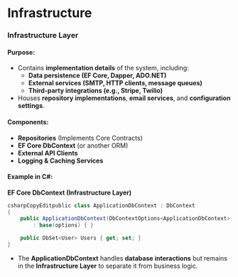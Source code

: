 # Infrastructure

### **Infrastructure Layer**

#### **Purpose:**

* Contains **implementation details** of the system, including:
  * **Data persistence (EF Core, Dapper, ADO.NET)**
  * **External services (SMTP, HTTP clients, message queues)**
  * **Third-party integrations (e.g., Stripe, Twilio)**
* Houses **repository implementations**, **email services**, and **configuration settings**.

#### **Components:**

* **Repositories** (Implements Core Contracts)
* **EF Core DbContext** (or another ORM)
* **External API Clients**
* **Logging & Caching Services**

#### **Example in C#:**

**EF Core DbContext (Infrastructure Layer)**

```csharp
csharpCopyEditpublic class ApplicationDbContext : DbContext
{
    public ApplicationDbContext(DbContextOptions<ApplicationDbContext> options)
        : base(options) { }

    public DbSet<User> Users { get; set; }
}
```

* The **ApplicationDbContext** handles **database interactions** but remains in the **Infrastructure Layer** to separate it from business logic.
